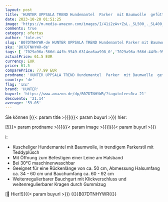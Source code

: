 ```yaml
---
layout: post
title: 'HUNTER UPPSALA TREND Hundemantel  Parker  mit Baumwolle  gefüttert  50  khaki'
date: 2023-10-20 01:51:25
image: 'https://m.media-amazon.com/images/I/41i2zAv+ZsL._SL500_._SL400_.jpg'
comments: true
category: ofertas
author: 'tole.es'
slug: 'B07DTNHYWR-de HUNTER UPPSALA TREND Hundemantel Parker mit Baumwolle...'
sku: 'B07DTNHYWR-de'
tags: [ '7029a96a-566d-44fb-9549-6314ea6aa998_0','7029a96a-566d-44fb-9549-6314ea6aa998_8601','Arborist Merchandising Root','HUNTER - Hundemäntel','Haustier','Haustierbedarf','Hundebedarf','Hundebekleidung & Zubehör','Self Service','Special Features Stores','Winterjacken & Wintermäntel für Hunde','hunter','🇩🇪', ]
actualPrice: 61.5 EUR
currency: EUR
price: 61.5
comparePrice: 77.99 EUR
prodname: 'HUNTER UPPSALA TREND Hundemantel  Parker  mit Baumwolle  gefüttert  50  khaki'
country: 'de'
flag: '🇩🇪'
brand: 'HUNTER'
buyurl: 'https://www.amazon.de/dp/B07DTNHYWR/?tag=tolees0ca-21'
descuento: '21.14'
average: '59.05'
---
```


Sie können [{{< param title >}}]({{< param buyurl >}}) hier:

[![{{< param prodname >}}]({{< param image >}})]({{< param buyurl >}})

ℹ️:

- Kuscheliger Hundemantel mit Baumwolle, in trendigem Parkerstil mit Teddyplüsch
- Mit Öffnung zum Befestigen einer Leine am Halsband
- Bei 30°C maschinenwaschbar
- Geeignet für eine Rückenlänge von ca. 50 cm, Abmessung Halsumfang ca. 34 - 60 cm und Bauchumfang ca. 60 - 92 cm
- Weitenregulierbarer Bauchgurt mit Klickverschluss und weitenregulierbarer Kragen durch Gummizug

[🛒 Hier!!]({{< param buyurl >}})
{{<world>}}B07DTNHYWR{{</world>}}
